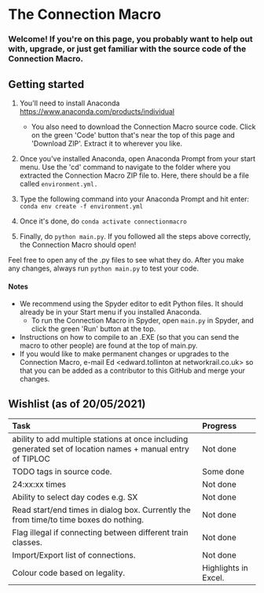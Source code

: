 # The Connection Macro

### Welcome! If you're on this page, you probably want to help out with, upgrade, or just get familiar with the source code of the Connection Macro.

## Getting started

1. You'll need to install Anaconda https://www.anaconda.com/products/individual
     - You also need to download the Connection Macro source code. Click on the green 'Code' button that's near the top of this page and 'Download ZIP'. Extract it to wherever you like.
     
2. Once you've installed Anaconda, open Anaconda Prompt from your start menu. Use the 'cd' command to navigate to the folder where you extracted the Connection Macro ZIP file to. Here, there should be a file called ```environment.yml.```
3. Type the following command into your Anaconda Prompt and hit enter: ```conda env create -f environment.yml```
4. Once it's done, do ```conda activate connectionmacro```
5. Finally, do ```python main.py```. If you followed all the steps above correctly, the Connection Macro should open!

Feel free to open any of the .py files to see what they do. After you make any changes, always run ```python main.py``` to test your code.

#### Notes
 - We recommend using the Spyder editor to edit Python files. It should already be in your Start menu if you installed Anaconda.
     - To run the Connection Macro in Spyder, open ```main.py``` in Spyder, and click the green 'Run' button at the top.
 - Instructions on how to compile to an .EXE (so that you can send the macro to other people) are found at the top of main.py.
 - If you would like to make permanent changes or upgrades to the Connection Macro, e-mail Ed <edward.tollinton at networkrail.co.uk> so that you can be added as a contributor to this GitHub and merge your changes.

## Wishlist (as of 20/05/2021)

| Task                                                                                                        | Progress             |
|:-------------------------------------------------------------------------------------------------------------|:----------------------|
| ability to add multiple stations at once including generated set of location names + manual entry of TIPLOC | Not done             |
| TODO tags in source code.                                                                                   | Some done            |
| 24:xx:xx times                                                                                              | Not done             |
| Ability to select day codes e.g. SX                                                                         | Not done             |
| Read start/end times in dialog box. Currently the from time/to time boxes do nothing.                       | Not done             |
| Flag illegal if connecting between different train classes.                                                 | Not done             |
| Import/Export list of connections.                                                                          | Not done             |
| Colour code based on legality.                                                                              | Highlights in Excel. |
